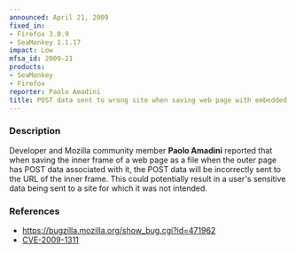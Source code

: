 ```yaml
---
announced: April 21, 2009
fixed_in:
- Firefox 3.0.9
- SeaMonkey 1.1.17
impact: Low
mfsa_id: 2009-21
products:
- SeaMonkey
- Firefox
reporter: Paolo Amadini
title: POST data sent to wrong site when saving web page with embedded frame
---
```


<h3>Description</h3>

<p>Developer and Mozilla community member <strong>Paolo
Amadini</strong> reported that when saving the inner frame of a web
page as a file when the outer page has POST data associated with it,
the POST data will be incorrectly sent to the URL of the inner frame.
This could potentially result in a user's sensitive data being sent to
a site for which it was not intended.</p>

<h3>References</h3>

<ul>
  <li><a href="https://bugzilla.mozilla.org/show_bug.cgi?id=471962">https://bugzilla.mozilla.org/show_bug.cgi?id=471962</a></li>
  <li><a class="ex-ref" href="http://cve.mitre.org/cgi-bin/cvename.cgi?name=CVE-2009-1311">CVE-2009-1311</a></li>
</ul>



